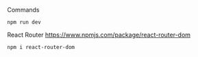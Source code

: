Commands 

`npm run dev`


React Router
https://www.npmjs.com/package/react-router-dom 

`npm i react-router-dom`
